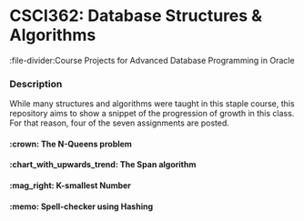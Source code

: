 # CSCI362: Database Structures & Algorithms
:file-divider:Course Projects for Advanced Database Programming in Oracle

### Description 
While many structures and algorithms were taught in this staple course, this repository aims to show a snippet of the progression of growth in this class. For that reason, four of the seven assignments are posted. 

<h4>:crown: The N-Queens problem
<h4>:chart_with_upwards_trend: The Span algorithm
<h4>:mag_right: K-smallest Number
<h4>:memo: Spell-checker using Hashing
